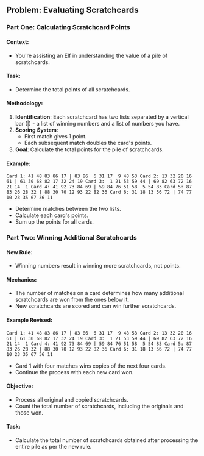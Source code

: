 ## Problem: Evaluating Scratchcards

### Part One: Calculating Scratchcard Points

#### Context:
- You're assisting an Elf in understanding the value of a pile of scratchcards.

#### Task:
- Determine the total points of all scratchcards.

#### Methodology:
1. **Identification**: Each scratchcard has two lists separated by a vertical bar (|) - a list of winning numbers and a list of numbers you have.
2. **Scoring System**: 
   - First match gives 1 point.
   - Each subsequent match doubles the card's points.
3. **Goal**: Calculate the total points for the pile of scratchcards.

#### Example:
`Card 1: 41 48 83 86 17 | 83 86  6 31 17  9 48 53
Card 2: 13 32 20 16 61 | 61 30 68 82 17 32 24 19
Card 3:  1 21 53 59 44 | 69 82 63 72 16 21 14  1
Card 4: 41 92 73 84 69 | 59 84 76 51 58  5 54 83
Card 5: 87 83 26 28 32 | 88 30 70 12 93 22 82 36
Card 6: 31 18 13 56 72 | 74 77 10 23 35 67 36 11`

- Determine matches between the two lists.
- Calculate each card's points.
- Sum up the points for all cards.

### Part Two: Winning Additional Scratchcards

#### New Rule:
- Winning numbers result in winning more scratchcards, not points.

#### Mechanics:
- The number of matches on a card determines how many additional scratchcards are won from the ones below it.
- New scratchcards are scored and can win further scratchcards.

#### Example Revised:
`Card 1: 41 48 83 86 17 | 83 86  6 31 17  9 48 53
Card 2: 13 32 20 16 61 | 61 30 68 82 17 32 24 19
Card 3:  1 21 53 59 44 | 69 82 63 72 16 21 14  1
Card 4: 41 92 73 84 69 | 59 84 76 51 58  5 54 83
Card 5: 87 83 26 28 32 | 88 30 70 12 93 22 82 36
Card 6: 31 18 13 56 72 | 74 77 10 23 35 67 36 11`

- Card 1 with four matches wins copies of the next four cards.
- Continue the process with each new card won.

#### Objective:
- Process all original and copied scratchcards.
- Count the total number of scratchcards, including the originals and those won.

#### Task:
- Calculate the total number of scratchcards obtained after processing the entire pile as per the new rule.
